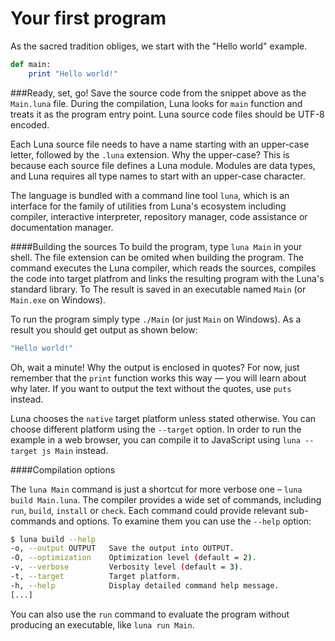 # Your first program

As the sacred tradition obliges, we start with the "Hello world" example.

```ruby
def main:
    print "Hello world!"
```

###Ready, set, go!
Save the source code from the snippet above as the `Main.luna` file. During the compilation, Luna looks for `main` function and treats it as the program entry point. Luna source code files should be UTF-8 encoded.

Each Luna source file needs to have a name starting with an upper-case letter, followed by the `.luna` extension. Why the upper-case? This is because each source file defines a Luna module. Modules are data types, and Luna requires all type names to start with an upper-case character.

The language is bundled with a command line tool `luna`, which is an interface for the family of utilities from Luna's ecosystem including compiler, interactive interpreter, repository manager, code assistance or documentation manager.

####Building the sources
To build the program, type `luna Main` in your shell. The file extension can be omited when building the program. The command executes the Luna compiler, which reads the sources, compiles the code into target platfrom and links the resulting program with the Luna's standard library.  To The result is saved in an executable named `Main` (or `Main.exe` on Windows).

To run the program simply type `./Main` (or just `Main` on Windows). As a result you should get output as shown below:
```Ruby
"Hello world!"
```

Oh, wait a minute! Why the output is enclosed in quotes? For now, just remember that the `print` function works this way — you will learn about why later. If you want to output the text without the quotes, use `puts` instead.

Luna chooses the `native` target platform unless stated otherwise. You can choose different platform using the `--target` option. In order to run the example in a web browser, you can compile it to JavaScript using `luna --target js Main` instead.

####Compilation options

The `luna Main` command is just a shortcut for more verbose one – `luna build Main.luna`. The compiler provides a wide set of commands, including `run`, `build`, `install` or `check`. Each command could provide relevant sub-commands and options. To examine them you can use the `--help` option:

```bash
$ luna build --help
-o, --output OUTPUT   Save the output into OUTPUT.
-O, --optimization    Optimization level (default = 2).
-v, --verbose         Verbosity level (default = 3).
-t, --target          Target platform.
-h, --help            Display detailed command help message.
[...]
```

You can also use the `run` command to evaluate the program without producing an executable, like `luna run Main`.
